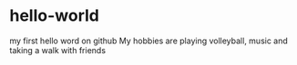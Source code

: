 # hello-world
my first hello word on github
My hobbies are playing volleyball, music and taking a walk with friends

